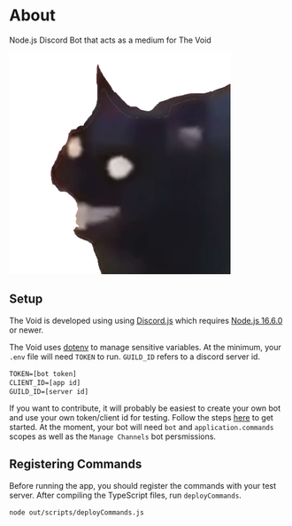 # About
Node.js Discord Bot that acts as a medium for The Void

<img src="voidcat.png" alt="void cat" width="400"/>

## Setup
The Void is developed using using [Discord.js](https://github.com/discordjs/discord.js) which requires [Node.js 16.6.0](https://nodejs.org/en/download/current/) or newer.

The Void uses [dotenv](https://github.com/motdotla/dotenv) to manage sensitive variables. At the minimum, your `.env` file will need `TOKEN` to run. `GUILD_ID` refers to a discord server id.

```
TOKEN=[bot token]
CLIENT_ID=[app id]
GUILD_ID=[server id]
```

If you want to contribute, it will probably be easiest to create your own bot and use your own token/client id for testing. Follow the steps [here](https://discordjs.guide/preparations/setting-up-a-bot-application.html) to get started. At the moment, your bot will need `bot` and `application.commands` scopes as well as the `Manage Channels` bot persmissions.

## Registering Commands
Before running the app, you should register the commands with your test server. After compiling the TypeScript files, run `deployCommands`.

```
node out/scripts/deployCommands.js
```